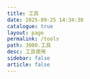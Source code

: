 ```yaml
---
title: 工具
date: 2025-09-25 14:34:30
catalogue: true
layout: page
permalink: /tools
path: 3000.工具
desc: 工具使用
sidebar: false
article: false
---
```


